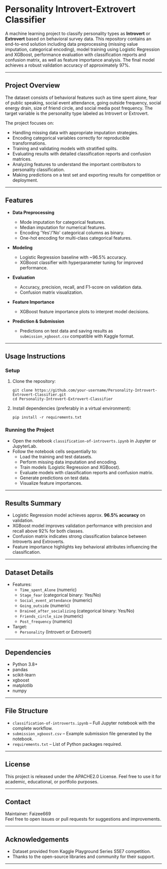 # Personality Introvert-Extrovert Classifier

A machine learning project to classify personality types as **Introvert** or **Extrovert** based on behavioral survey data. This repository contains an end-to-end solution including data preprocessing (missing value imputation, categorical encoding), model training using Logistic Regression and XGBoost, performance evaluation with classification reports and confusion matrix, as well as feature importance analysis. The final model achieves a robust validation accuracy of approximately 97%.

---

## Project Overview

The dataset consists of behavioral features such as time spent alone, fear of public speaking, social event attendance, going outside frequency, social energy drain, size of friend circle, and social media post frequency. The target variable is the personality type labeled as Introvert or Extrovert.

The project focuses on:

- Handling missing data with appropriate imputation strategies.
- Encoding categorical variables correctly for reproducible transformations.
- Training and validating models with stratified splits.
- Evaluating results with detailed classification reports and confusion matrices.
- Analyzing features to understand the important contributors to personality classification.
- Making predictions on a test set and exporting results for competition or deployment.

---

## Features

- **Data Preprocessing**
  - Mode imputation for categorical features.
  - Median imputation for numerical features.
  - Encoding 'Yes'/'No' categorical columns as binary.
  - One-hot encoding for multi-class categorical features.

- **Modeling**
  - Logistic Regression baseline with ~96.5% accuracy.
  - XGBoost classifier with hyperparameter tuning for improved performance.
  
- **Evaluation**
  - Accuracy, precision, recall, and F1-score on validation data.
  - Confusion matrix visualization.
  
- **Feature Importance**
  - XGBoost feature importance plots to interpret model decisions.
  
- **Prediction & Submission**
  - Predictions on test data and saving results as `submission_xgboost.csv` compatible with Kaggle format.

---

## Usage Instructions

### Setup

1. Clone the repository:
    ```
    git clone https://github.com/your-username/Personality-Introvert-Extrovert-Classifier.git
    cd Personality-Introvert-Extrovert-Classifier
    ```

2. Install dependencies (preferably in a virtual environment):
    ```
    pip install -r requirements.txt
    ```

### Running the Project

- Open the notebook `classification-of-introverts.ipynb` in Jupyter or JupyterLab.
- Follow the notebook cells sequentially to:
  - Load the training and test datasets.
  - Perform missing data imputation and encoding.
  - Train models (Logistic Regression and XGBoost).
  - Evaluate models with classification reports and confusion matrix.
  - Generate predictions on test data.
  - Visualize feature importances.

---

## Results Summary

- Logistic Regression model achieves approx. **96.5% accuracy** on validation.
- XGBoost model improves validation performance with precision and recall above 92% for both classes.
- Confusion matrix indicates strong classification balance between Introverts and Extroverts.
- Feature importance highlights key behavioral attributes influencing the classification.

---

## Dataset Details

- Features:
  - `Time_spent_Alone` (numeric)
  - `Stage_fear` (categorical binary: Yes/No)
  - `Social_event_attendance` (numeric)
  - `Going_outside` (numeric)
  - `Drained_after_socializing` (categorical binary: Yes/No)
  - `Friends_circle_size` (numeric)
  - `Post_frequency` (numeric)
- Target:
  - `Personality` (Introvert or Extrovert)

---

## Dependencies

- Python 3.8+
- pandas
- scikit-learn
- xgboost
- matplotlib
- numpy

---

## File Structure

- `classification-of-introverts.ipynb` – Full Jupyter notebook with the complete workflow.
- `submission_xgboost.csv` – Example submission file generated by the notebook.
- `requirements.txt` – List of Python packages required.

---

## License

This project is released under the APACHE2.0 License. Feel free to use it for academic, educational, or portfolio purposes.

---

## Contact

Maintainer: Faizee669  
Feel free to open issues or pull requests for suggestions and improvements.

---

## Acknowledgements

- Dataset provided from Kaggle Playground Series S5E7 competition.
- Thanks to the open-source libraries and community for their support.

---
